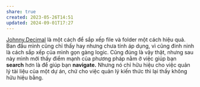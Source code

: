 ```yaml
---
share: true
created: 2023-05-26T14:51
updated: 2024-09-01T17:27
---
```

[Johnny.Decimal](https://johnnydecimal.com/) là một cách để sắp xếp file và folder một cách hiệu quả. Ban đầu mình cũng chỉ thấy hay nhưng chưa tính áp dụng, vì cũng đinh ninh là cách sắp xếp của mình gọn gàng logic. Cũng đúng là vậy thật, nhưng sau này mình mới thấy điểm mạnh của phương pháp nằm ở việc giúp bạn **search** hơn là để giúp bạn **navigate.** Nhưng nó chỉ hữu hiệu cho việc quản lý tài liệu của một dự án, chứ cho việc quản lý kiến thức thì lại thấy không hữu hiệu bằng.